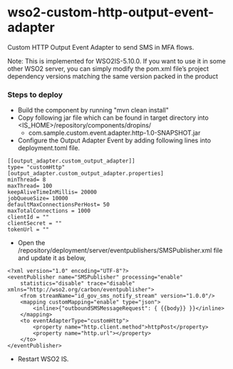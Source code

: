 # wso2-custom-http-output-event-adapter

Custom HTTP Output Event Adapter to send SMS in MFA flows.

Note: This is implemented for WSO2IS-5.10.0. If you want to use it in some other WSO2 server, you can simply modify the pom.xml file’s project dependency versions matching the same version packed in the product

### Steps to deploy
- Build the component by running "mvn clean install"
- Copy following jar file which can be found in target directory into <IS_HOME>/repository/components/dropins/
    - com.sample.custom.event.adapter.http-1.0-SNAPSHOT.jar
- Configure the Output Adapter Event by adding following lines into deployment.toml file.
```
[[output_adapter.custom_output_adapter]]
type= "customHttp"
[output_adapter.custom_output_adapter.properties]
minThread= 8
maxThread= 100
keepAliveTimeInMillis= 20000
jobQueueSize= 10000
defaultMaxConnectionsPerHost= 50
maxTotalConnections = 1000
clientId = ""
clientSecret = ""
tokenUrl = ""
```
- Open the <IS-HOME>/repository/deployment/server/eventpublishers/SMSPublisher.xml file and update it as below,
```
<?xml version="1.0" encoding="UTF-8"?>
<eventPublisher name="SMSPublisher" processing="enable"
    statistics="disable" trace="disable" xmlns="http://wso2.org/carbon/eventpublisher">
    <from streamName="id_gov_sms_notify_stream" version="1.0.0"/>
    <mapping customMapping="enable" type="json">
        <inline>{"outboundSMSMessageRequest": { {{body}} }}</inline>
    </mapping>
    <to eventAdapterType="customHttp">
        <property name="http.client.method">httpPost</property>
        <property name="http.url"></property>
    </to>
</eventPublisher>
```
- Restart WSO2 IS.
